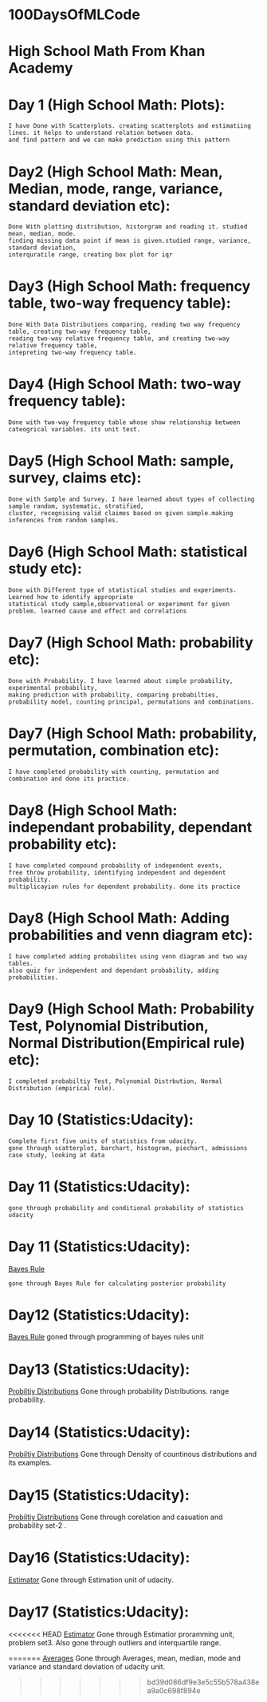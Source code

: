 # 100DaysOfMLCode

# High School Math From Khan Academy
# Day 1 (High School Math: Plots):

    I have Done with Scatterplots. creating scatterplots and estimatiing lines. it helps to understand relation between data.
    and find pattern and we can make prediction using this pattern


# Day2 (High School Math: Mean, Median, mode, range, variance, standard deviation etc):
    Done With plotting distribution, historgram and reading it. studied mean, median, mode.
    finding missing data point if mean is given.studied range, variance, standard deviation,
    interquratile range, creating box plot for iqr

# Day3 (High School Math: frequency table, two-way frequency table):
    Done With Data Distributions comparing, reading two way frequency table, creating two-way frequency table,
    reading two-way relative frequency table, and creating two-way relative frequency table,
    intepreting two-way frequency table.

# Day4 (High School Math: two-way frequency table):
    Done with two-way frequency table whose show relationship between cateogrical variables. its unit test.

# Day5 (High School Math: sample, survey, claims etc):
    Done with Sample and Survey. I have learned about types of collecting sample random, systematic, stratified,
    cluster, recognising valid claimes based on given sample.making inferences from random samples.

# Day6 (High School Math: statistical study etc):
    Done with Different type of statistical studies and experiments. Learned how to identify appropriate
    statistical study sample,observational or experiment for given problem. learned cause and effect and correlations

# Day7 (High School Math: probability etc):
    Done with Probability. I have learned about simple probability, experimental probability,
    making prediction with probability, comparing probabilties, probability model, counting principal, permutations and combinations.

# Day7 (High School Math: probability, permutation, combination etc):
    I have completed probability with counting, permutation and combination and done its practice.

# Day8 (High School Math: independant probability, dependant probability etc):
    I have completed compound probability of independent events,
    free throw probability, identifying independent and dependent probability.
    multiplicayion rules for dependent probability. done its practice

# Day8 (High School Math: Adding probabilities and venn diagram etc):
    I have completed adding probabilites using venn diagram and two way tables.
    also quiz for independent and dependant probability, adding probabilities.

# Day9 (High School Math: Probability Test, Polynomial Distribution, Normal Distribution(Empirical rule) etc):
    I completed probabiltiy Test, Polynomial Distrbution, Normal Distribution (empirical rule).

# Day 10 (Statistics:Udacity):
    Complete first five units of statistics from udacity.
    gone through scatterplot, barchart, histogram, piechart, admissions case study, looking at data

# Day 11 (Statistics:Udacity):
    gone through probability and conditional probability of statistics udacity


# Day 11 (Statistics:Udacity):
   [Bayes Rule](Probability/ReadMe.md)

    gone through Bayes Rule for calculating posterior probability

# Day12 (Statistics:Udacity):
   [Bayes Rule](Probability/ReadMe.md)
    goned through programming of bayes rules unit

# Day13 (Statistics:Udacity):
   [Probiltiy Distributions](Probability/ReadMe.md)
    Gone through probability Distributions. range probability.

# Day14 (Statistics:Udacity):
   [Probiltiy Distributions](Probability/ReadMe.md)
    Gone through Density of countinous distributions and its examples.

# Day15 (Statistics:Udacity):
   [Probiltiy Distributions](Probability/ReadMe.md)
    Gone through corelation and casuation and probability set-2 .

# Day16 (Statistics:Udacity):
   [Estimator](Probability/ReadMe.md)
    Gone through Estimation unit of udacity.

# Day17 (Statistics:Udacity):
<<<<<<< HEAD
   [Estimator](Probability/ReadMe.md)
    Gone through Estimatior proramming unit, problem set3.
    Also gone through outliers and interquartile range.



=======
   [Averages](Averages/README.md)
    Gone through Averages, mean, median, mode and 
    variance and standard deviation of udacity unit.
    
>>>>>>> bd39d086df9e3e5c55b578a438ea9a0c698f894e
